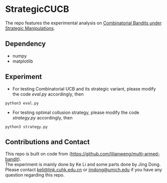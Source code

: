 # StrategicCUCB

The repo features the experimental analysis on [Combinatorial Bandits under Strategic Manipulations](https://arxiv.org/abs/2102.12722).

## Dependency


* numpy
* matplotlib


## Experiment

* For testing Combinatorial UCB and its strategic variant, please modify the code *eval.py* accordingly, then
```
python3 eval.py
```
* For testing optimal collusion strategy, please modify the code *strategy.py* accordingly, then
```
python3 strategy.py
```

## Contributions and Contact

This repo is built on code from (https://github.com/lilianweng/multi-armed-bandit). \
The experiment is mainly done by Ke Li and some parts done by Jing Dong. \
Please contact keli@link.cuhk.edu.cn or jindong@umich.edu if you have any question regarding this repo. 
